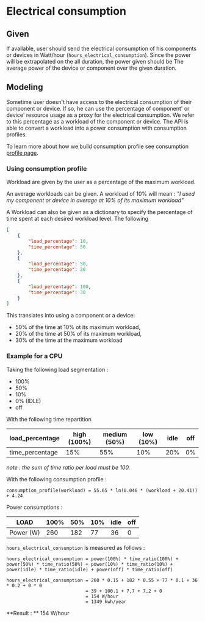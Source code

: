 # Electrical consumption

## Given

If available, user should send the electrical consumption of his components or devices in Watt/hour (`hours_electrical_consumption`).
Since the power will be extrapolated on the all duration, the power given should be The average power of the device or component over the given duration.


## Modeling

Sometime user doesn't have access to the electrical consumption of their component or device.
If so, he can use the percentage of component' or device' resource usage as a proxy for the electrical consumption. We refer to this percentage as a workload of the component or device.
The API is able to convert a workload into a power consumption with consumption profiles.

To learn more about how we build consumption profile see consumption [profile page](../consumption_profile.md).

### Using consumption profile

Workload are given by the user as a percentage of the maximum workload.

An average workloads can be given. A workload of 10% will mean : *"I used my component or device in average at 10% of its maximum workload"*

A Workload can also be given as a dictionary to specify the percentage of time spent at each desired workload level.
The following 

```json
[
    {
        "load_percentage": 10,
        "time_percentage": 50
    },
    {
        "load_percentage": 50,
        "time_percentage": 20
    },
    {
        "load_percentage": 100,
        "time_percentage": 30
    }
]
```

This translates into using a component or a device:

- 50% of the time at 10% ot its maximum workload,
- 20% of the time at 50% of its maximum workload,
- 30% of the time at the maximum workload

### Example for a CPU

Taking the following load segmentation :

- 100%
- 50%
- 10%
- 0% (IDLE)
- off

With the following time repartition

| load_percentage | high (100%) | medium (50%) | low (10%) | idle | off |
|-----------------|-------------|--------------|-----------|------|-----|
| time_percentage | 15%         | 55%          | 10%       | 20%  | 0%  |

_note : the sum of time ratio per load must be 100._

With the following consumption profile : 

```consumption_profile(workload) = 55.65 * ln(0.046 * (workload + 20.41)) + 4.24```

Power consumptions : 

| LOAD      | 100% | 50% | 10% | idle | off |
| --------- |------|-----|-----|------|-----|
| Power (W) | 260  | 182 | 77  | 36   | 0   |

`hours_electrical_consumption` is measured as follows :

```
hours_electrical_consumption = power(100%) * time_ratio(100%) + power(50%) * time_ratio(50%) + power(10%) * time_ratio(10%) + power(idle) * time_ratio(idle) + power(off) * time_ratio(off)
```

```
hours_electrical_consumption = 260 * 0.15 + 182 * 0.55 + 77 * 0.1 + 36 * 0.2 + 0 * 0
                             = 39 + 100.1 + 7,7 + 7,2 + 0
                             = 154 W/hour
                             = 1349 kwh/year
```

**Result : ** 154 W/hour

